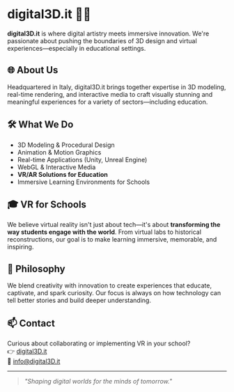 # digital3D.it 🎨🚀

**digital3D.it** is where digital artistry meets immersive innovation. We're passionate about pushing the boundaries of 3D design and virtual experiences—especially in educational settings.

## 🌐 About Us
Headquartered in Italy, digital3D.it brings together expertise in 3D modeling, real-time rendering, and interactive media to craft visually stunning and meaningful experiences for a variety of sectors—including education.

## 🛠️ What We Do
- 3D Modeling & Procedural Design  
- Animation & Motion Graphics  
- Real-time Applications (Unity, Unreal Engine)  
- WebGL & Interactive Media  
- **VR/AR Solutions for Education**  
- Immersive Learning Environments for Schools  

## 🎓 VR for Schools
We believe virtual reality isn't just about tech—it's about **transforming the way students engage with the world**. From virtual labs to historical reconstructions, our goal is to make learning immersive, memorable, and inspiring.

## 🧠 Philosophy
We blend creativity with innovation to create experiences that educate, captivate, and spark curiosity. Our focus is always on how technology can tell better stories and build deeper understanding.

## 📫 Contact
Curious about collaborating or implementing VR in your school?  
👉 [digital3D.it](https://digital3D.it)  
📧 info@digital3D.it

---

> _"Shaping digital worlds for the minds of tomorrow."_
